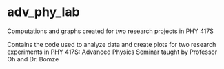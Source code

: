 # adv_phy_lab
Computations and graphs created for two research projects in PHY 417S

Contains the code used to analyze data and create plots for two research experiments in PHY 417S: Advanced Physics Seminar taught by Professor Oh and Dr. Bomze
